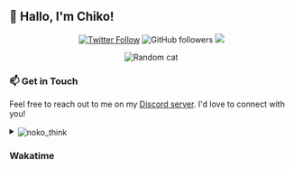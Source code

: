## 👋 Hallo, I'm Chiko!

<div align="center">

[![Twitter Follow](https://img.shields.io/twitter/follow/chikoxq?label=Follow)](https://twitter.com/intent/follow?screen_name=chikoxq)
![GitHub followers](https://img.shields.io/github/followers/chikof?label=Follow&style=social)
![](https://komarev.com/ghpvc/?username=chikof&color=blue)

</div>

<a href="https://cataas.com">
<img src="https://cataas.com/cat?type=square" align="right" width="300"alt="Random cat">
</a>

<div><picture><img src="https://raw.githubusercontent.com/carbon-language/carbon-lang/refs/heads/trunk/docs/images/bumper.png" alt=""></picture></div>

### 📫 Get in Touch
Feel free to reach out to me on my [Discord server](https://discord.gg/sejc7TnX6N). I'd love to connect with you!

<details>
<summary>
<img src="https://cdn3.emoji.gg/emojis/64203-noko-think.png" width="35px" height="35px" alt="noko_think" align="center">

### Wakatime
</summary>

<!--START_SECTION:waka-->
![Code Time](http://img.shields.io/badge/Code%20Time-2%2C429%20hrs%2015%20mins-blue)

![Profile Views](http://img.shields.io/badge/Profile%20Views-3-blue)

![Lines of code](https://img.shields.io/badge/From%20Hello%20World%20I%27ve%20Written-9.8%20million%20lines%20of%20code-blue)

**🐱 My GitHub Data** 

> 📦 106.2 kB Used in GitHub's Storage 
 > 
> 🏆 437 Contributions in the Year 2025
 > 
> 💼 Opted to Hire
 > 
> 📜 42 Public Repositories 
 > 
> 🔑 32 Private Repositories 
 > 
**I'm a Night 🦉** 

```text
🌞 Morning                943 commits         █░░░░░░░░░░░░░░░░░░░░░░░░   04.87 % 
🌆 Daytime                6065 commits        ████████░░░░░░░░░░░░░░░░░   31.30 % 
🌃 Evening                9286 commits        ████████████░░░░░░░░░░░░░   47.93 % 
🌙 Night                  3082 commits        ████░░░░░░░░░░░░░░░░░░░░░   15.91 % 
```
📅 **I'm Most Productive on Sunday** 

```text
Monday                   2279 commits        ███░░░░░░░░░░░░░░░░░░░░░░   11.76 % 
Tuesday                  1331 commits        ██░░░░░░░░░░░░░░░░░░░░░░░   06.87 % 
Wednesday                2602 commits        ███░░░░░░░░░░░░░░░░░░░░░░   13.43 % 
Thursday                 2875 commits        ████░░░░░░░░░░░░░░░░░░░░░   14.84 % 
Friday                   3548 commits        █████░░░░░░░░░░░░░░░░░░░░   18.31 % 
Saturday                 2473 commits        ███░░░░░░░░░░░░░░░░░░░░░░   12.76 % 
Sunday                   4268 commits        ██████░░░░░░░░░░░░░░░░░░░   22.03 % 
```


📊 **This Week I Spent My Time On** 

```text
🕑︎ Time Zone: Europe/London

💬 Programming Languages: 
Rust                     1 hr 55 mins        █████████████████████░░░░   82.14 % 
SQL                      8 mins              ██░░░░░░░░░░░░░░░░░░░░░░░   06.06 % 
Markdown                 5 mins              █░░░░░░░░░░░░░░░░░░░░░░░░   03.89 % 
TOML                     5 mins              █░░░░░░░░░░░░░░░░░░░░░░░░   03.61 % 
JSON                     2 mins              ░░░░░░░░░░░░░░░░░░░░░░░░░   01.90 % 

🔥 Editors: 
Neovim                   2 hrs 20 mins       █████████████████████████   100.00 % 

💻 Operating System: 
Linux                    2 hrs 20 mins       █████████████████████████   100.00 % 
```

**I Mostly Code in TypeScript** 

```text
TypeScript               32 repos            ██████████░░░░░░░░░░░░░░░   40.51 % 
Rust                     30 repos            █████████░░░░░░░░░░░░░░░░   37.97 % 
Nix                      6 repos             ██░░░░░░░░░░░░░░░░░░░░░░░   07.59 % 
Lua                      3 repos             █░░░░░░░░░░░░░░░░░░░░░░░░   03.80 % 
Svelte                   1 repo              ░░░░░░░░░░░░░░░░░░░░░░░░░   01.27 % 
```




 Last Updated on 02/09/2025 01:06:21 UTC
<!--END_SECTION:waka-->

</details>

<!--
<p align="center">
     <a href="https://discord.gg/HhybNhchcC"><img src="https://invidget.switchblade.xyz/sejc7TnX6N" align="center" ><a>
</p> 
-->
